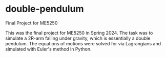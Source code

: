 # double-pendulum
Final Project for ME5250

This was the final project for ME5250 in Spring 2024. The task was to simulate a 2R-arm falling under gravity, which is essentially a double pendulum. The equations of motions were solved for via Lagrangians and simulated with Euler's method in Python. 
